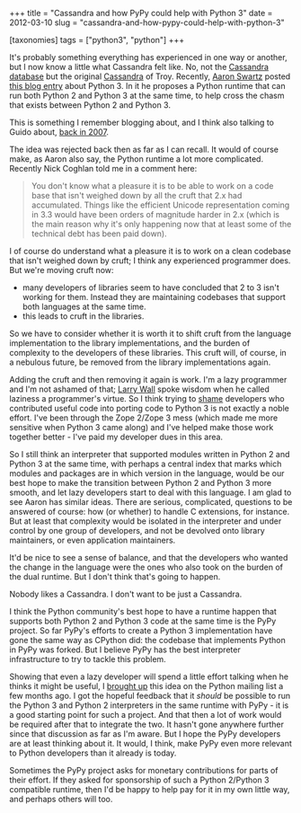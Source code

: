 +++
title = "Cassandra and how PyPy could help with Python 3"
date = 2012-03-10
slug = "cassandra-and-how-pypy-could-help-with-python-3"

[taxonomies]
tags = ["python3", "python"]
+++

It's probably something everything has experienced in one way or
another, but I now know a little what Cassandra felt like. No, not the
[Cassandra database](https://en.wikipedia.org/wiki/Apache_Cassandra) but
the original [Cassandra](https://en.wikipedia.org/wiki/Cassandra) of
Troy. Recently, [Aaron
Swartz](https://en.wikipedia.org/wiki/Aaron_Swartz) posted [this blog
entry](http://www.aaronsw.com/weblog/python3) about Python 3. In it he
proposes a Python runtime that can run both Python 2 and Python 3 at the
same time, to help cross the chasm that exists between Python 2 and
Python 3.

This is something I remember blogging about, and I think also talking to
Guido about, [back in 2007](@/posts/python-3-worries-feedback.md).

The idea was rejected back then as far as I can recall. It would of
course make, as Aaron also say, the Python runtime a lot more
complicated. Recently Nick Coghlan told me in a comment here:

> You don't know what a pleasure it is to be able to work on a code base
> that isn't weighed down by all the cruft that 2.x had accumulated.
> Things like the efficient Unicode representation coming in 3.3 would
> have been orders of magnitude harder in 2.x (which is the main reason
> why it's only happening now that at least some of the technical debt
> has been paid down).

I of course do understand what a pleasure it is to work on a clean
codebase that isn't weighed down by cruft; I think any experienced
programmer does. But we're moving cruft now:

- many developers of libraries seem to have concluded that 2 to 3 isn't
  working for them. Instead they are maintaining codebases that support
  both languages at the same time.
- this leads to cruft in the libraries.

So we have to consider whether it is worth it to shift cruft from the
language implementation to the library implementations, and the burden
of complexity to the developers of these libraries. This cruft will, of
course, in a nebulous future, be removed from the library
implementations again.

Adding the cruft and then removing it again is work. I'm a lazy
programmer and I'm not ashamed of that; [Larry
Wall](https://en.wikipedia.org/wiki/Larry_Wall) spoke wisdom when he
called laziness a programmer's virtue. So I think trying to
[shame](https://python3wos.appspot.com/) developers who contributed
useful code into porting code to Python 3 is not exactly a noble effort.
I've been through the Zope 2/Zope 3 mess (which made me more sensitive
when Python 3 came along) and I've helped make those work together
better - I've paid my developer dues in this area.

So I still think an interpreter that supported modules written in Python
2 and Python 3 at the same time, with perhaps a central index that marks
which modules and packages are in which version in the language, would
be our best hope to make the transition between Python 2 and Python 3
more smooth, and let lazy developers start to deal with this language. I
am glad to see Aaron has similar ideas. There are serious, complicated,
questions to be answered of course: how (or whether) to handle C
extensions, for instance. But at least that complexity would be isolated
in the interpreter and under control by one group of developers, and not
be devolved onto library maintainers, or even application maintainers.

It'd be nice to see a sense of balance, and that the developers who
wanted the change in the language were the ones who also took on the
burden of the dual runtime. But I don't think that's going to happen.

Nobody likes a Cassandra. I don't want to be just a Cassandra.

I think the Python community's best hope to have a runtime happen that
supports both Python 2 and Python 3 code at the same time is the PyPy
project. So far PyPy's efforts to create a Python 3 implementation have
gone the same way as CPython did: the codebase that implements Python in
PyPy was forked. But I believe PyPy has the best interpreter
infrastructure to try to tackle this problem.

Showing that even a lazy developer will spend a little effort talking
when he thinks it might be useful, I [brought
up](http://mail.libexpat.org/pipermail/pypy-dev/2011-December/008877.html)
this idea on the Python mailing list a few months ago. I got the hopeful
feedback that it _should_ be possible to run the Python 3 and Python 2
interpreters in the same runtime with PyPy - it is a good starting point
for such a project. And that then a lot of work would be required after
that to integrate the two. It hasn't gone anywhere further since that
discussion as far as I'm aware. But I hope the PyPy developers are at
least thinking about it. It would, I think, make PyPy even more relevant
to Python developers than it already is today.

Sometimes the PyPy project asks for monetary contributions for parts of
their effort. If they asked for sponsorship of such a Python 2/Python 3
compatible runtime, then I'd be happy to help pay for it in my own
little way, and perhaps others will too.
